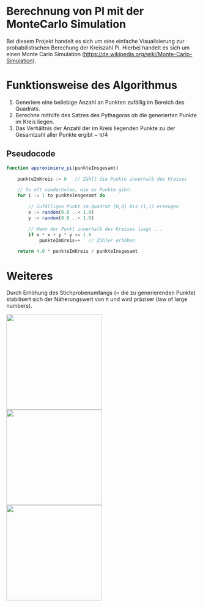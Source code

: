 
# Berechnung von PI mit der MonteCarlo Simulation

Bei diesem Projekt handelt es sich um eine einfache Visualisierung zur probabilistischen Berechung der Kreiszahl Pi. Hierbei handelt es sich um einen Monte Carlo Simulation (https://de.wikipedia.org/wiki/Monte-Carlo-Simulation).

# Funktionsweise des Algorithmus
1) Generiere eine beliebige Anzahl an Punkten zufällig im Bereich des Quadrats.
2) Berechne mithilfe des Satzes des Pythagoras ob die generierten Punkte im Kreis liegen.
3) Das Verhältnis der Anzahl der im Kreis liegenden Punkte zu der Gesamtzahl aller Punkte ergibt ~ π/4

## Pseudocode
```javascript
function approximiere_pi(punkteInsgesamt)

    punkteImKreis := 0   // Zählt die Punkte innerhalb des Kreises

    // So oft wiederholen, wie es Punkte gibt:
    for i := 1 to punkteInsgesamt do

        // Zufälligen Punkt im Quadrat [0,0] bis (1,1) erzeugen
        x := random(0.0 ..< 1.0)
        y := random(0.0 ..< 1.0)

        // Wenn der Punkt innerhalb des Kreises liegt ...
        if x * x + y * y <= 1.0
            punkteImKreis++   // Zähler erhöhen

    return 4.0 * punkteImKreis / punkteInsgesamt
```
# Weiteres

Durch Erhöhung des Stichprobenumfangs (= die zu generierenden Punkte) stabilisert sich der Näherungswert von π und wird präziser (law of large numbers).

<p float='left'>
    <img src="https://user-images.githubusercontent.com/73491052/128614754-acf1a2fc-908c-4579-9d62-96185b1050f9.png" width=250 align=left>
    <img src="https://user-images.githubusercontent.com/73491052/128614396-274c2c82-f8f9-4099-9812-1177c954f53d.png" width=250 align=left>
    <img src="https://user-images.githubusercontent.com/73491052/128614395-03e689c0-68f5-4a52-904f-fbe673954b47.png" width=250 align=left>
</p>







<br></br>
